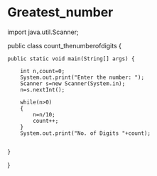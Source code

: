 # Greatest_number
import java.util.Scanner;

public class count_thenumberofdigits {

	public static void main(String[] args) {
		
		int n,count=0;
		System.out.print("Enter the number: ");
		Scanner s=new Scanner(System.in);
		n=s.nextInt();
		
		while(n>0)
		{
			n=n/10;
			count++;
		}
		System.out.print("No. of Digits "+count);


	}

}
